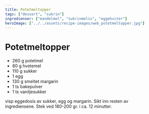 ```yaml
---
title: Potetmeltopper
tags: ["dessert", "sukrin"]
ingredienser: ["mandelmel", "sukrinmelis", "eggehviter"]
heroImage: ["../../assets/recipe-images/web_potetmeltopper.jpg"]
---
```


# Potetmeltopper

- 260 g potetmel
- 80 g hvetemel
- 110 g sukker
- 1 egg
- 130 g smeltet margarin
- 1 ts bakepulver
- 1 ts vaniljesukker

visp eggedosis av sukker, egg og margarin. Sikt inn resten av ingrediensene. Stek ved 180-200 gr. i ca. 12 minutter.
